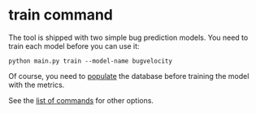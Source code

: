 # train command

The tool is shipped with two simple bug prediction models. You need to train each model before you can use it:

    python main.py train --model-name bugvelocity

Of course, you need to [populate](./populate.md) the database before training the model with the metrics.

See the [list of commands](./commands.md) for other options.
